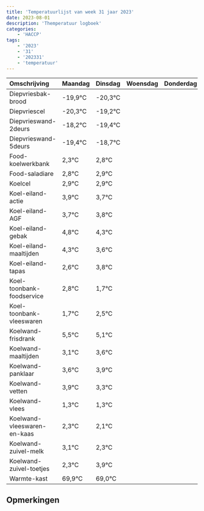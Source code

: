 ```yaml
---
title: 'Temperatuurlijst van week 31 jaar 2023'
date: 2023-08-01
description: 'Themperatuur logboek'
categories:
    - 'HACCP'
tags:
    - '2023'
    - '31'
    - '202331'
    - 'temperatuur'
---
```

|Omschrijving|Maandag|Dinsdag|Woensdag|Donderdag|Vrijdag|Zaterdag|Zondag|
|:---|:---|:---|:---|:---|:---|:---|:---|
|Diepvriesbak-brood|-19,9°C|-20,3°C| | | | | |
|Diepvriescel|-20,3°C|-19,2°C| | | | | |
|Diepvrieswand-2deurs|-18,2°C|-19,4°C| | | | | |
|Diepvrieswand-5deurs|-19,4°C|-18,7°C| | | | | |
|Food-koelwerkbank|2,3°C|2,8°C| | | | | |
|Food-saladiare|2,8°C|2,9°C| | | | | |
|Koelcel|2,9°C|2,9°C| | | | | |
|Koel-eiland-actie|3,9°C|3,7°C| | | | | |
|Koel-eiland-AGF|3,7°C|3,8°C| | | | | |
|Koel-eiland-gebak|4,8°C|4,3°C| | | | | |
|Koel-eiland-maaltijden|4,3°C|3,6°C| | | | | |
|Koel-eiland-tapas|2,6°C|3,8°C| | | | | |
|Koel-toonbank-foodservice|2,8°C|1,7°C| | | | | |
|Koel-toonbank-vleeswaren|1,7°C|2,5°C| | | | | |
|Koelwand-frisdrank|5,5°C|5,1°C| | | | | |
|Koelwand-maaltijden|3,1°C|3,6°C| | | | | |
|Koelwand-panklaar|3,6°C|3,9°C| | | | | |
|Koelwand-vetten|3,9°C|3,3°C| | | | | |
|Koelwand-vlees|1,3°C|1,3°C| | | | | |
|Koelwand-vleeswaren-en-kaas|2,3°C|2,1°C| | | | | |
|Koelwand-zuivel-melk|3,1°C|2,3°C| | | | | |
|Koelwand-zuivel-toetjes|2,3°C|3,9°C| | | | | |
|Warmte-kast|69,9°C|69,0°C| | | | | |

## Opmerkingen


